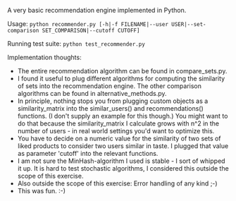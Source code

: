 A very basic recommendation engine implemented in Python.

Usage:
    `python recommender.py [-h|-f FILENAME|--user USER|--set-comparison SET_COMPARISON|--cutoff CUTOFF]`

Running test suite:
    `python test_recommender.py`

Implementation thoughts:
- The entire recommendation algorithm can be found in compare_sets.py.
- I found it useful to plug different algorithms for computing the similarity of sets into the
 recommendation engine. The other comparison algorithms can be found in alternative_methods.py.
- In principle, nothing stops you from plugging custom objects as a similarity_matrix into
 the similar_users() and recommendations() functions. (I don't supply an example for this though.)
 You might want to do that because the similarity_matrix I calculate grows with n^2 in the number
 of users - in real world settings you'd want to optimize this.
- You have to decide on a numeric value for the similarity of two sets of liked products to
 consider two users similar in taste. I plugged that value as parameter 'cutoff' into the relevant
 functions.
- I am not sure the MinHash-algorithm I used is stable - I sort of whipped it up. It is hard to
 test stochastic algorithms, I considered this outside the scope of this exercise.
- Also outside the scope of this exercise: Error handling of any kind ;-)
- This was fun. :-)
